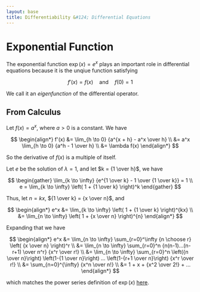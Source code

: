 ```yaml
---
layout: base
title: Differentiability &#124; Differential Equations
---
```


# Exponential Function

The exponential function $\exp(x) = e^x$ plays an important role in differential equations because it is the unqiue function satisfying

$$
f'(x) = f(x) \quad \text{and} \quad f(0) = 1
$$

We call it an _eigenfunction_ of the differential operator.

## From Calculus

Let $f(x) = a^x$, where $a > 0$ is a constant. We have

$$
\begin{align*}
f'(x) &= \lim_{h \to 0} {a^{x + h} - a^x \over h} \\
&= a^x \lim_{h \to 0} {a^h - 1 \over h} \\
&= \lambda f(x)
\end{align*}
$$

So the derivative of $f(x)$ is a multiple of itself.

Let $e$ be the solution of $\lambda = 1$, and let $k = {1 \over h}$, we have

$$
\begin{gather}
\lim_{k \to \infty} {e^{1 \over k} - 1 \over {1 \over k}} = 1 \\
e = \lim_{k \to \infty} \left( 1 + {1 \over k} \right)^k
\end{gather}
$$

Thus, let $n = kx$, ${1 \over k} = {x \over n}$, and

$$
\begin{align*}
e^x &= \lim_{k \to \infty} \left( 1 + {1 \over k} \right)^{kx} \\
&= \lim_{n \to \infty} \left( 1 + {x \over n} \right)^{n}
\end{align*}
$$

Expanding that we have

$$
\begin{align*}
e^x &= \lim_{n \to \infty} \sum_{r=0}^\infty {n \choose r} \left( {x \over n} \right)^r \\
&= \lim_{n \to \infty} \sum_{r=0}^n {n(n-1)...(n-r+1) \over n^r} {x^r \over r!} \\
&= \lim_{n \to \infty} \sum_{r=0}^n \left({n \over n}\right) \left(1-{1 \over n}\right) ... \left(1-{r+1 \over n}\right) {x^r \over r!} \\
&= \sum_{n=0}^{\infty} {x^n \over n!} \\
&= 1 + x + {x^2 \over 2!} + ...
\end{align*}
$$

which matches the power series definition of $\exp(x)$ [here](../vectors-and-matrices/exponential-cosine-sine-functions.md).
